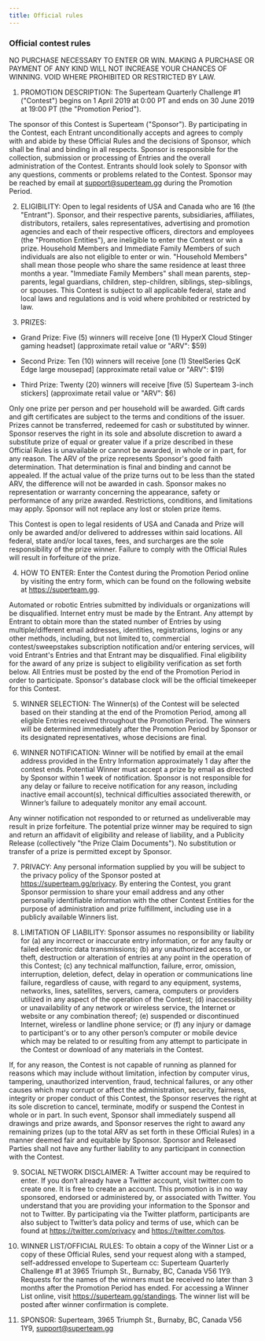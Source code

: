 ```yaml
---
title: Official rules
---
```


### Official contest rules

NO PURCHASE NECESSARY TO ENTER OR WIN. MAKING A PURCHASE OR PAYMENT OF ANY KIND WILL NOT INCREASE YOUR CHANCES OF WINNING. VOID WHERE PROHIBITED OR RESTRICTED BY LAW.

1. PROMOTION DESCRIPTION: The Superteam Quarterly Challenge #1 ("Contest") begins on 1 April 2019 at 0:00 PT and ends on 30 June 2019 at 19:00 PT (the "Promotion Period").

  The sponsor of this Contest is Superteam ("Sponsor"). By participating in the Contest, each Entrant unconditionally accepts and agrees to comply with and abide by these Official Rules and the decisions of Sponsor, which shall be final and binding in all respects. Sponsor is responsible for the collection, submission or processing of Entries and the overall administration of the Contest. Entrants should look solely to Sponsor with any questions, comments or problems related to the Contest. Sponsor may be reached by email at support@superteam.gg during the Promotion Period.

2. ELIGIBILITY: Open to legal residents of USA and Canada who are 16 (the "Entrant"). Sponsor, and their respective parents, subsidiaries, affiliates, distributors, retailers, sales representatives, advertising and promotion agencies and each of their respective officers, directors and employees (the "Promotion Entities"), are ineligible to enter the Contest or win a prize. Household Members and Immediate Family Members of such individuals are also not eligible to enter or win. "Household Members" shall mean those people who share the same residence at least three months a year. "Immediate Family Members" shall mean parents, step-parents, legal guardians, children, step-children, siblings, step-siblings, or spouses. This Contest is subject to all applicable federal, state and local laws and regulations and is void where prohibited or restricted by law.

3. PRIZES:

  - Grand Prize: Five (5) winners will receive [one (1) HyperX Cloud Stinger gaming headset] (approximate retail value or "ARV": $59)

  - Second Prize: Ten (10) winners will receive [one (1) SteelSeries QcK Edge large mousepad] (approximate retail value or "ARV": $19)

  - Third Prize: Twenty (20) winners will receive [five (5) Superteam 3-inch stickers] (approximate retail value or "ARV": $6)

  Only one prize per person and per household will be awarded. Gift cards and gift certificates are subject to the terms and conditions of the issuer. Prizes cannot be transferred, redeemed for cash or substituted by winner. Sponsor reserves the right in its sole and absolute discretion to award a substitute prize of equal or greater value if a prize described in these Official Rules is unavailable or cannot be awarded, in whole or in part, for any reason. The ARV of the prize represents Sponsor's good faith determination. That determination is final and binding and cannot be appealed. If the actual value of the prize turns out to be less than the stated ARV, the difference will not be awarded in cash. Sponsor makes no representation or warranty concerning the appearance, safety or performance of any prize awarded. Restrictions, conditions, and limitations may apply. Sponsor will not replace any lost or stolen prize items.

  This Contest is open to legal residents of USA and Canada and Prize will only be awarded and/or delivered to addresses within said locations. All federal, state and/or local taxes, fees, and surcharges are the sole responsibility of the prize winner. Failure to comply with the Official Rules will result in forfeiture of the prize.

4. HOW TO ENTER: Enter the Contest during the Promotion Period online by visiting the entry form, which can be found on the following website at https://superteam.gg.

  Automated or robotic Entries submitted by individuals or organizations will be disqualified. Internet entry must be made by the Entrant. Any attempt by Entrant to obtain more than the stated number of Entries by using multiple/different email addresses, identities, registrations, logins or any other methods, including, but not limited to, commercial contest/sweepstakes subscription notification and/or entering services, will void Entrant's Entries and that Entrant may be disqualified. Final eligibility for the award of any prize is subject to eligibility verification as set forth below. All Entries must be posted by the end of the Promotion Period in order to participate. Sponsor's database clock will be the official timekeeper for this Contest.

5. WINNER SELECTION: The Winner(s) of the Contest will be selected based on their standing at the end of the Promotion Period, among all eligible Entries received throughout the Promotion Period. The winners will be determined immediately after the Promotion Period by Sponsor or its designated representatives, whose decisions are final.

6. WINNER NOTIFICATION: Winner will be notified by email at the email address provided in the Entry Information approximately 1 day after the contest ends. Potential Winner must accept a prize by email as directed by Sponsor within 1 week of notification. Sponsor is not responsible for any delay or failure to receive notification for any reason, including inactive email account(s), technical difficulties associated therewith, or Winner’s failure to adequately monitor any email account.

  Any winner notification not responded to or returned as undeliverable may result in prize forfeiture. The potential prize winner may be required to sign and return an affidavit of eligibility and release of liability, and a Publicity Release (collectively "the Prize Claim Documents"). No substitution or transfer of a prize is permitted except by Sponsor.

7. PRIVACY: Any personal information supplied by you will be subject to the privacy policy of the Sponsor posted at https://superteam.gg/privacy. By entering the Contest, you grant Sponsor permission to share your email address and any other personally identifiable information with the other Contest Entities for the purpose of administration and prize fulfillment, including use in a publicly available Winners list.

8. LIMITATION OF LIABILITY: Sponsor assumes no responsibility or liability for (a) any incorrect or inaccurate entry information, or for any faulty or failed electronic data transmissions; (b) any unauthorized access to, or theft, destruction or alteration of entries at any point in the operation of this Contest; (c) any technical malfunction, failure, error, omission, interruption, deletion, defect, delay in operation or communications line failure, regardless of cause, with regard to any equipment, systems, networks, lines, satellites, servers, camera, computers or providers utilized in any aspect of the operation of the Contest; (d) inaccessibility or unavailability of any network or wireless service, the Internet or website or any combination thereof; (e) suspended or discontinued Internet, wireless or landline phone service; or (f) any injury or damage to participant's or to any other person’s computer or mobile device which may be related to or resulting from any attempt to participate in the Contest or download of any materials in the Contest.

  If, for any reason, the Contest is not capable of running as planned for reasons which may include without limitation, infection by computer virus, tampering, unauthorized intervention, fraud, technical failures, or any other causes which may corrupt or affect the administration, security, fairness, integrity or proper conduct of this Contest, the Sponsor reserves the right at its sole discretion to cancel, terminate, modify or suspend the Contest in whole or in part. In such event, Sponsor shall immediately suspend all drawings and prize awards, and Sponsor reserves the right to award any remaining prizes (up to the total ARV as set forth in these Official Rules) in a manner deemed fair and equitable by Sponsor. Sponsor and Released Parties shall not have any further liability to any participant in connection with the Contest.

9. SOCIAL NETWORK DISCLAIMER: A Twitter account may be required to enter. If you don’t already have a Twitter account, visit twitter.com to create one. It is free to create an account. This promotion is in no way sponsored, endorsed or administered by, or associated with Twitter. You understand that you are providing your information to the Sponsor and not to Twitter. By participating via the Twitter platform, participants are also subject to Twitter’s data policy and terms of use, which can be found at https://twitter.com/privacy and https://twitter.com/tos.

10. WINNER LIST/OFFICIAL RULES: To obtain a copy of the Winner List or a copy of these Official Rules, send your request along with a stamped, self-addressed envelope to Superteam cc: Superteam Quarterly Challenge #1 at 3965 Triumph St., Burnaby, BC, Canada V56 1Y9. Requests for the names of the winners must be received no later than 3 months  after the Promotion Period has ended. For accessing a Winner List online, visit https://superteam.gg/standings. The winner list will be posted after winner confirmation is complete.

11. SPONSOR: Superteam, 3965 Triumph St., Burnaby, BC, Canada V56 1Y9, support@superteam.gg